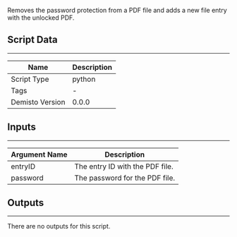 Removes the password protection from a PDF file and adds a new file entry with the unlocked PDF.

## Script Data
---

| **Name** | **Description** |
| --- | --- |
| Script Type | python |
| Tags | - |
| Demisto Version | 0.0.0 |

## Inputs
---

| **Argument Name** | **Description** |
| --- | --- |
| entryID | The entry ID with the PDF file. |
| password | The password for the PDF file. |

## Outputs
---
There are no outputs for this script.

